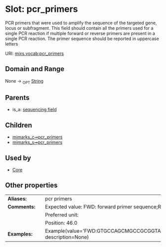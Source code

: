 
# Slot: pcr_primers


PCR primers that were used to amplify the sequence of the targeted gene, locus or subfragment. This field should contain all the primers used for a single PCR reaction if multiple forward or reverse primers are present in a single PCR reaction. The primer sequence should be reported in uppercase letters

URI: [mixs.vocab:pcr_primers](https://w3id.org/mixs/vocab/pcr_primers)


## Domain and Range

None ->  <sub>OPT</sub> [String](types/String.md)

## Parents

 *  is_a: [sequencing field](sequencing_field.md)

## Children

 *  [mimarks_c➞pcr_primers](mimarks_c_pcr_primers.md)
 *  [mimarks_s➞pcr_primers](mimarks_s_pcr_primers.md)

## Used by

 * [Core](Core.md)

## Other properties

|  |  |  |
| --- | --- | --- |
| **Aliases:** | | pcr primers |
| **Comments:** | | Expected value: FWD: forward primer sequence;REV:reverse primer sequence |
|  | | Preferred unit:  |
|  | | Position: 46.0 |
| **Examples:** | | Example(value='FWD:GTGCCAGCMGCCGCGGTAA;REV:GGACTACHVGGGTWTCTAAT', description=None) |

